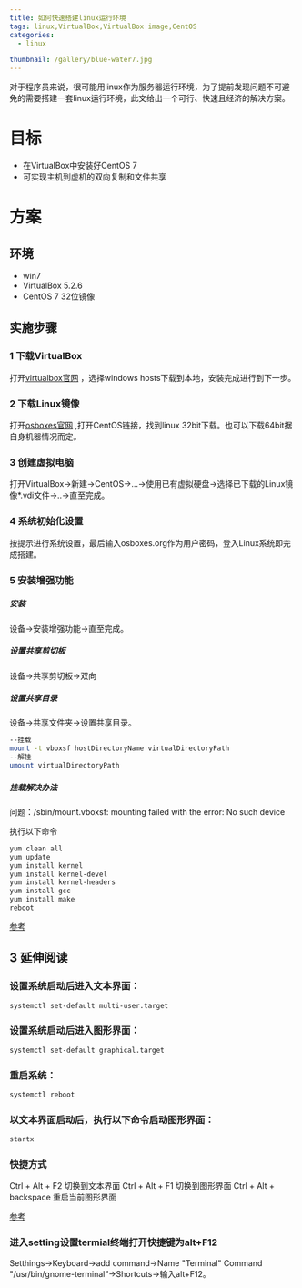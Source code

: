 ```yaml
---
title: 如何快速搭建linux运行环境
tags: linux,VirtualBox,VirtualBox image,CentOS
categories: 
  - linux

thumbnail: /gallery/blue-water7.jpg
---
```


对于程序员来说，很可能用linux作为服务器运行环境，为了提前发现问题不可避免的需要搭建一套linux运行环境，此文给出一个可行、快速且经济的解决方案。

<!-- more -->
# 目标

* 在VirtualBox中安装好CentOS 7 
* 可实现主机到虚机的双向复制和文件共享


# 方案

## 环境

* win7
* VirtualBox 5.2.6
* CentOS 7 32位镜像


## 实施步骤

### 1 下载VirtualBox
打开[virtualbox官网](https://www.virtualbox.org/wiki/Downloads) ，选择windows hosts下载到本地，安装完成进行到下一步。

### 2 下载Linux镜像

打开[osboxes官网](https://www.osboxes.org/virtualbox-images/) ,打开CentOS链接，找到linux 32bit下载。也可以下载64bit据自身机器情况而定。

### 3 创建虚拟电脑

打开VirtualBox->新建->CentOS->...->使用已有虚拟硬盘->选择已下载的Linux镜像*.vdi文件->..->直至完成。

### 4 系统初始化设置

按提示进行系统设置，最后输入osboxes.org作为用户密码，登入Linux系统即完成搭建。

### 5 安装增强功能

##### 安装

设备->安装增强功能->直至完成。

##### 设置共享剪切板

设备->共享剪切板->双向

##### 设置共享目录

设备->共享文件夹->设置共享目录。

```bash
--挂载
mount -t vboxsf hostDirectoryName virtualDirectoryPath
--解挂
umount virtualDirectoryPath
```
##### 挂载解决办法
问题：/sbin/mount.vboxsf: mounting failed with the error: No such device

执行以下命令

```bash
yum clean all
yum update
yum install kernel
yum install kernel-devel
yum install kernel-headers
yum install gcc
yum install make  
reboot
```

[参考](http://blog.csdn.net/daiyudong2020/article/details/58073520)


## 3  延伸阅读

### 设置系统启动后进入文本界面：

```bash
systemctl set-default multi-user.target
```

### 设置系统启动后进入图形界面：

```bash
systemctl set-default graphical.target
```

### 重启系统：

```bash
systemctl reboot
```

### 以文本界面启动后，执行以下命令启动图形界面：

```bash
startx
```
### 快捷方式

Ctrl + Alt + F2  切换到文本界面
Ctrl + Alt + F1  切换到图形界面
Ctrl + Alt + backspace 重启当前图形界面

[参考](https://www.ifshow.com/centos-7-switching-graphical-and-text-interface/)

### 进入setting设置termial终端打开快捷键为alt+F12

Setthings->Keyboard->add command->Name "Terminal" Command "/usr/bin/gnome-terminal”->Shortcuts->输入alt+F12。





